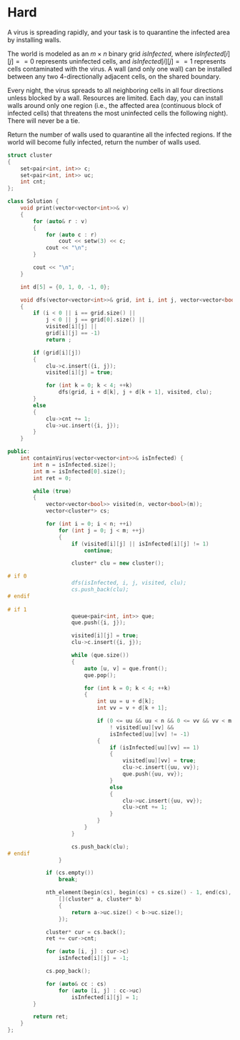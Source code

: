# Hard

A virus is spreading rapidly, and your task is to quarantine the infected area by installing walls.

The world is modeled as an $m \times n$ binary grid $isInfected$, where $isInfected[i][j] == 0$ represents uninfected cells, and $isInfected[i][j] == 1$ represents cells contaminated with the virus. A wall (and only one wall) can be installed between any two 4-directionally adjacent cells, on the shared boundary.

Every night, the virus spreads to all neighboring cells in all four directions unless blocked by a wall. Resources are limited. Each day, you can install walls around only one region (i.e., the affected area (continuous block of infected cells) that threatens the most uninfected cells the following night). There will never be a tie.

Return the number of walls used to quarantine all the infected regions. If the world will become fully infected, return the number of walls used.

```cpp
struct cluster
{
    set<pair<int, int>> c;
    set<pair<int, int>> uc;
    int cnt;
};

class Solution {
    void print(vector<vector<int>>& v)
    {
        for (auto& r : v)
        {
            for (auto c : r)
                cout << setw(3) << c;
            cout << "\n";
        }

        cout << "\n";
    }

    int d[5] = {0, 1, 0, -1, 0};

    void dfs(vector<vector<int>>& grid, int i, int j, vector<vector<bool>>& visited, cluster* clu)
    {
        if (i < 0 || i == grid.size() ||
            j < 0 || j == grid[0].size() || 
            visited[i][j] ||
            grid[i][j] == -1)
            return ;

        if (grid[i][j])
        {
            clu->c.insert({i, j});
            visited[i][j] = true;

            for (int k = 0; k < 4; ++k)
                dfs(grid, i + d[k], j + d[k + 1], visited, clu);
        }
        else
        {
            clu->cnt += 1;
            clu->uc.insert({i, j});
        }
    }

public:
    int containVirus(vector<vector<int>>& isInfected) {
        int n = isInfected.size();
        int m = isInfected[0].size();
        int ret = 0;

        while (true)
        {
            vector<vector<bool>> visited(n, vector<bool>(m));
            vector<cluster*> cs;

            for (int i = 0; i < n; ++i)
                for (int j = 0; j < m; ++j)
                {
                    if (visited[i][j] || isInfected[i][j] != 1)
                        continue;

                    cluster* clu = new cluster();

# if 0
                    dfs(isInfected, i, j, visited, clu);
                    cs.push_back(clu);
# endif
    
# if 1
                    queue<pair<int, int>> que;
                    que.push({i, j});

                    visited[i][j] = true;
                    clu->c.insert({i, j});

                    while (que.size())
                    {
                        auto [u, v] = que.front();
                        que.pop();

                        for (int k = 0; k < 4; ++k)
                        {
                            int uu = u + d[k];
                            int vv = v + d[k + 1];

                            if (0 <= uu && uu < n && 0 <= vv && vv < m && 
                                ! visited[uu][vv] && 
                                isInfected[uu][vv] != -1)
                            {
                                if (isInfected[uu][vv] == 1)
                                {
                                    visited[uu][vv] = true;
                                    clu->c.insert({uu, vv});
                                    que.push({uu, vv});
                                }
                                else
                                {
                                    clu->uc.insert({uu, vv});
                                    clu->cnt += 1;
                                }
                            }
                        }
                    }

                    cs.push_back(clu);
# endif
                }

            if (cs.empty())
                break;

            nth_element(begin(cs), begin(cs) + cs.size() - 1, end(cs), 
                [](cluster* a, cluster* b)
                {
                    return a->uc.size() < b->uc.size();
                });

            cluster* cur = cs.back();
            ret += cur->cnt;

            for (auto [i, j] : cur->c)
                isInfected[i][j] = -1;

            cs.pop_back();

            for (auto& cc : cs)
                for (auto [i, j] : cc->uc)
                    isInfected[i][j] = 1;
        }

        return ret;
    }
};
```
